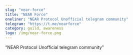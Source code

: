 ```yaml
---
slug: "near-force"
title: "NEAR Force"
oneliner: "NEAR Protocol Unofficial telegram community"
telegram: "https://t.me/nearforce"
category: guild, awareness
logo: /img/near-force.png
---
```


“NEAR Protocol Unofficial telegram community”

